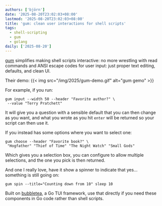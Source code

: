 ```yaml
---
authors: ['björn']
date: '2025-08-20T23:02:03+08:00'
lastmod: '2025-08-20T23:02:03+08:00'
title: 'gum: clean user interactions for shell scripts'
tags:
  - shell-scripting
  - gum
  - golang
daily: ['2025-08-20']
---
```

[gum](https://github.com/charmbracelet/gum) simplifies making shell scripts interactive: no more wrestling with read commands and ANSI escape codes for user input: just proper text editing, defaults, and clean UI.

Their demo: {{< img src="/img/2025/gum-demo.gif" alt="gum gemo" >}}

For example, if you run:

```shell
gum input --width 50 --header "Favorite author?" \
 --value "Terry Pratchett"
```

It will give you a question with a sensible default that you can then change as you want, and what you wrote as you hit `enter` will be returned so your script can then use it.

If you instead has some options where you want to select one:

```shell
gum choose --header "Favorite book?" \
 "Hogfather" "Thief of Time" "The Night Watch" "Small Gods"
```

Which gives you a selection box, you can configure to allow multiple selections, and the one you pick is then returned.

And one I really love, have it show a spinner to indicate that yes… something is still going on:

```shell
gum spin --title="Counting down from 10" sleep 10
```

Built on [bubbletea](https://github.com/charmbracelet/bubbletea), a Go TUI framework, use that directly if you need these components in Go code rather than shell scripts.